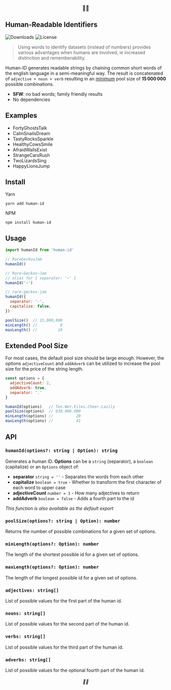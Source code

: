 <h3 align="center">💃🆔</h3>

## Human-Readable Identifiers

![Downloads](https://img.shields.io/npm/dm/human-id)
![License](https://img.shields.io/npm/l/human-id)

> Using words to identify datasets (instead of numbers) provides various advantages when humans are involved, ie increased distinction and rememberability.

Human-ID generates readable strings by chaining common short words of the english language in a semi-meaningful way.
The result is concatenated of `adjective + noun + verb` resulting in an [minimum](#extended-pool-size) pool size of **15 000 000** possible combinations.

- **SFW**: no bad words; family friendly results
- No dependencies

## Examples

- FortyGhostsTalk
- CalmSnailsDream
- TastyRocksSparkle
- HealthyCowsSmile
- AfraidWallsExist
- StrangeCarsRush
- TwoLizardsSing
- HappyLionsJump

## Install

Yarn
```
yarn add human-id
```

NPM
```
npm install human-id
```

## Usage

```js
import humanId from 'human-id'

// RareGeckosJam
humanId()

// Rare~Geckos~Jam
// alias for { separator: '~' }
humanId('~')

// rare-geckos-jam
humanId({
  separator: '-',
  capitalize: false,
})

poolSize()  // 15,000,000
minLength() //          8
maxLength() //         19
```

## Extended Pool Size

For most cases, the default pool size should be large enough. However, the options `adjectiveCount` and `addAdverb` can be utilized to increase the pool size for the price of the string length.

```js
const options = {
  adjectiveCount: 2,
  addAdverb: true,
  separator: '.'
}

humanId(options)   // Ten.Wet.Files.Cheer.Lazily
poolSize(options)  // 630.000.000
minLength(options) //          20
maxLength(options) //          41
```

## API

### `humanId(options?: string | Option): string`
Generates a human ID. **Options** can be a `string` (separator), a `boolean` (capitalize) or an `Options` object of:
- **separator** `string = ''` - Separates the words from each other
- **capitalize** `boolean = true` - Whether to transform the first character of each word to upper case
- **adjectiveCount** `number = 1` - How many adjectives to return
- **addAdverb** `boolean = false` - Adds a fourth part to the id

*This function is also available as the default export*

### `poolSize(options?: string | Option): number`
Returns the number of possible combinations for a given set of options.

### `minLength(options?: Option): number`
The length of the shortest possible id for a given set of options.

### `maxLength(options?: Option): number`
The length of the longest possible id for a given set of options.

### `adjectives: string[]`
List of possible values for the first part of the human id.

### `nouns: string[]`
List of possible values for the second part of the human id.

### `verbs: string[]`
List of possible values for the third part of the human id.

### `adverbs: string[]`
List of possible values for the optional fourth part of the human id.

<h6 align="center">💃🆔</h6>

